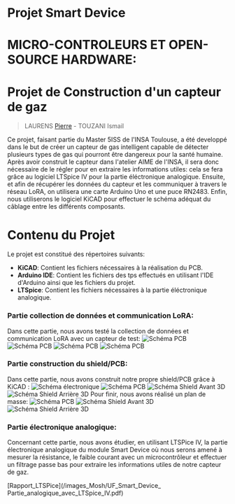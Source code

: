 
# Projet Smart Device
# MICRO-CONTROLEURS ET OPEN-SOURCE HARDWARE:
# Projet de Construction d'un capteur de gaz 
>LAURENS [Pierre](mailto:plaurens@etud.insa-toulouse.fr) - TOUZANI Ismail 


Ce projet, faisant partie du Master 5ISS de l'INSA Toulouse, a été developpé dans le but de créer un capteur de gas intelligent capable de détecter plusieurs types de gas qui pourront être dangereux pour la santé humaine.
Après avoir construit le capteur dans l'atelier AIME de l'INSA, il sera donc nécessaire de le régler pour en extraire les informations utiles: cela se fera grâce au logiciel LTSpice IV pour la partie éléctronique analogique. Ensuite, et afin de récupérer les données du capteur et les communiquer à travers le réseau LoRA, on utilisera une carte Arduino Uno et une puce RN2483. Enfin, nous utiliserons le logiciel KiCAD pour effectuer le schéma adéquat du câblage entre les différents composants.

# Contenu du Projet
Le projet est constitué des répertoires suivants:
-   **KiCAD**: Contient les fichiers nécessaires à la réalisation du PCB.
-   **Arduino IDE**: Contient les fichiers des tps effectués en utilisant l'IDE d'Arduino ainsi que les fichiers du projet.
-   **LTSpice**: Contient les fichiers nécessaires à la partie éléctronique analogique.

  
### Partie collection de données et communication LoRA: 
Dans cette partie, nous avons testé la collection de données et communication LoRA avec un capteur de test:
![Schéma PCB](/images_Mosh/image_mosh_final.jpg)
![Schéma PCB](/images_Mosh/result_pot_dernierevaleur.png)
![Schéma PCB](/images_Mosh/Resultat_potentiometre.png)
![Schéma PCB](/images_Mosh/valeur_internetthings.png)
### Partie construction du shield/PCB: 
Dans cette partie, nous avons construit notre propre shield/PCB grâce à KiCAD :
![Schéma électronique](/Projet_Kicad/Eeschema_shield.png)
![Schéma PCB](/Projet_Kicad/PCB_shield_capteur.png)
![Schéma Shield Avant 3D](/Projet_Kicad/Shield_avant_3D.png)
![Schéma Shield Arrière 3D](/Projet_Kicad/Shield_arriere_3D.png)
Pour finir, nous avons réalisé un plan de masse:
![Schéma PCB](/Projet_Kicad_plan_masse/Kicad_plan_masse.png)
![Schéma Shield Avant 3D](/Projet_Kicad_plan_masse/Shiel_avant_3D_plan_masse.png)
![Schéma Shield Arrière 3D](/Projet_Kicad_plan_masse/Kicad_arriere_3D_plan_masse.png)
### Partie électronique analogique: 
Concernant cette partie, nous avons étudier, en utilisant LTSPice IV, la partie électronique analogique du module Smart Device où nous serons amené à mesurer la résistance, le faible courant avec un microcontrôleur et effectuer un filtrage passe bas pour extraire les informations utiles de notre capteur de gaz. 

[Rapport_LTSPice](/images_Mosh/UF_Smart_Device_ Partie_analogique_avec_LTSpice_IV.pdf)
